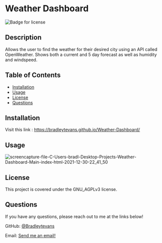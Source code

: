 # Weather Dashboard

![Badge for license](https://img.shields.io/badge/license-GNU_AGPLv3-blue)

## Description
Allows the user to find the weather for their desired city using an API called OpenWeather. Shows both a current and 5 day forecast as well as humidity and windspeed.

## Table of Contents
* [Installation](#installation)
* [Usage](#usage)
* [License](#license)
* [Questions](#questions)

## Installation
Visit this link : https://bradleytevans.github.io/Weather-Dashboard/

## Usage
![screencapture-file-C-Users-bradl-Desktop-Projects-Weather-Dashboard-Main-index-html-2021-12-30-22_41_50](https://user-images.githubusercontent.com/87036647/147801987-c47872db-ba58-4b76-adbb-e260fbac1441.png)


## License
This project is covered under the GNU_AGPLv3 license.


## Questions 
If you have any questions, please reach out to me at the links below!

GitHub: [@Bradleytevans](https://github.com/Bradleytevans)
  
Email: [Send me an email!](mailto:Bradleyt.evans@gmail.com)
